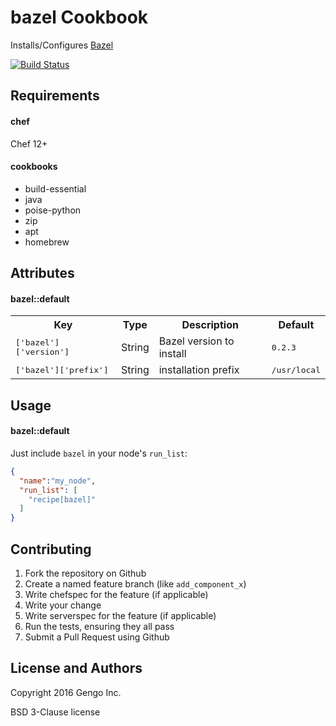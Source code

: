 bazel Cookbook
=======================
Installs/Configures [Bazel](http://bazel.io)

[![Build Status](https://travis-ci.org/gengo/cookbook-bazel.svg?branch=master)](https://travis-ci.org/gengo/cookbook-bazel)


Requirements
------------
#### chef
Chef 12+

#### cookbooks
* build-essential
* java
* poise-python
* zip
* apt
* homebrew

Attributes
----------

#### bazel::default
<table>
  <tr>
    <th>Key</th>
    <th>Type</th>
    <th>Description</th>
    <th>Default</th>
  </tr>
  <tr>
    <td><tt>['bazel']['version']</tt></td>
    <td>String</td>
    <td>Bazel version to install</td>
    <td><tt>0.2.3</tt></td>
  </tr>
  <tr>
    <td><tt>['bazel']['prefix']</tt></td>
    <td>String</td>
    <td>installation prefix</td>
    <td><tt>/usr/local</tt></td>
  </tr>
</table>

Usage
-----
#### bazel::default
Just include `bazel` in your node's `run_list`:

```json
{
  "name":"my_node",
  "run_list": [
    "recipe[bazel]"
  ]
}
```

Contributing
------------
1. Fork the repository on Github
2. Create a named feature branch (like `add_component_x`)
3. Write chefspec for the feature (if applicable)
4. Write your change
4. Write serverspec for the feature (if applicable)
5. Run the tests, ensuring they all pass
6. Submit a Pull Request using Github

License and Authors
-------------------
Copyright 2016 Gengo Inc.

BSD 3-Clause license
